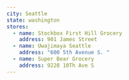```yaml
---
city: Seattle
state: washington
stores:
  - name: Stockbox First Hill Grocery
    address: 901 James Street
  - name: Uwajimaya Seattle
    address: "600 5th Avenue S. "
  - name: Super Bear Grocery
    address: 9228 10Th Ave S
---
```

